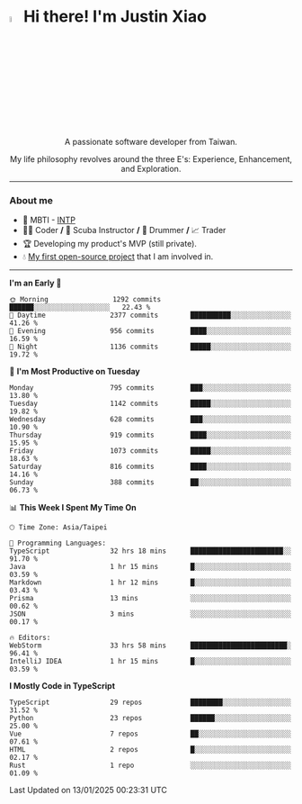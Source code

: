 # <img src="https://media.giphy.com/media/hvRJCLFzcasrR4ia7z/giphy.gif" width="5%">Hi there! I'm Justin Xiao
<p align="center">A passionate software developer from Taiwan.  </p>
<p align="center">My life philosophy revolves around the three E's: Experience, Enhancement, and Exploration.</p>

---
### About me
- 👀 MBTI - [INTP](https://www.16personalities.com/intp-personality)
- 👨‍💻 Coder **/** 🤿 Scuba Instructor **/** 🥁 Drummer **/** 📈 Trader
- 🏆 Developing my product's MVP (still private).
- 💧 [My first open-source project](https://github.com/Game-as-a-Service/Game-Lobby-Web) that I am involved in.

---
<!--START_SECTION:waka-->
**I'm an Early 🐤** 

```text
🌞 Morning                1292 commits        ██████░░░░░░░░░░░░░░░░░░░   22.43 % 
🌆 Daytime                2377 commits        ██████████░░░░░░░░░░░░░░░   41.26 % 
🌃 Evening                956 commits         ████░░░░░░░░░░░░░░░░░░░░░   16.59 % 
🌙 Night                  1136 commits        █████░░░░░░░░░░░░░░░░░░░░   19.72 % 
```
📅 **I'm Most Productive on Tuesday** 

```text
Monday                   795 commits         ███░░░░░░░░░░░░░░░░░░░░░░   13.80 % 
Tuesday                  1142 commits        █████░░░░░░░░░░░░░░░░░░░░   19.82 % 
Wednesday                628 commits         ███░░░░░░░░░░░░░░░░░░░░░░   10.90 % 
Thursday                 919 commits         ████░░░░░░░░░░░░░░░░░░░░░   15.95 % 
Friday                   1073 commits        █████░░░░░░░░░░░░░░░░░░░░   18.63 % 
Saturday                 816 commits         ████░░░░░░░░░░░░░░░░░░░░░   14.16 % 
Sunday                   388 commits         ██░░░░░░░░░░░░░░░░░░░░░░░   06.73 % 
```


📊 **This Week I Spent My Time On** 

```text
🕑︎ Time Zone: Asia/Taipei

💬 Programming Languages: 
TypeScript               32 hrs 18 mins      ███████████████████████░░   91.70 % 
Java                     1 hr 15 mins        █░░░░░░░░░░░░░░░░░░░░░░░░   03.59 % 
Markdown                 1 hr 12 mins        █░░░░░░░░░░░░░░░░░░░░░░░░   03.43 % 
Prisma                   13 mins             ░░░░░░░░░░░░░░░░░░░░░░░░░   00.62 % 
JSON                     3 mins              ░░░░░░░░░░░░░░░░░░░░░░░░░   00.17 % 

🔥 Editors: 
WebStorm                 33 hrs 58 mins      ████████████████████████░   96.41 % 
IntelliJ IDEA            1 hr 15 mins        █░░░░░░░░░░░░░░░░░░░░░░░░   03.59 % 
```

**I Mostly Code in TypeScript** 

```text
TypeScript               29 repos            ████████░░░░░░░░░░░░░░░░░   31.52 % 
Python                   23 repos            ██████░░░░░░░░░░░░░░░░░░░   25.00 % 
Vue                      7 repos             ██░░░░░░░░░░░░░░░░░░░░░░░   07.61 % 
HTML                     2 repos             █░░░░░░░░░░░░░░░░░░░░░░░░   02.17 % 
Rust                     1 repo              ░░░░░░░░░░░░░░░░░░░░░░░░░   01.09 % 
```




 Last Updated on 13/01/2025 00:23:31 UTC
<!--END_SECTION:waka-->
